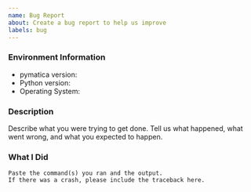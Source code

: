 ```yaml
---
name: Bug Report
about: Create a bug report to help us improve
labels: bug
---
```


<!-- Please search existing issues to avoid creating duplicates. -->

### Environment Information

-   pymatica version:
-   Python version:
-   Operating System:

### Description

Describe what you were trying to get done.
Tell us what happened, what went wrong, and what you expected to happen.

### What I Did

```
Paste the command(s) you ran and the output.
If there was a crash, please include the traceback here.
```
